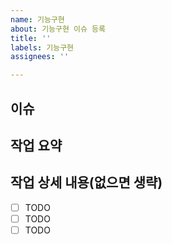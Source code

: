 ```yaml
---
name: 기능구현
about: 기능구현 이슈 등록
title: ''
labels: 기능구현
assignees: ''

---
```


## 이슈

## 작업 요약

## 작업 상세 내용(없으면 생략)

- [ ] TODO
- [ ] TODO
- [ ] TODO
